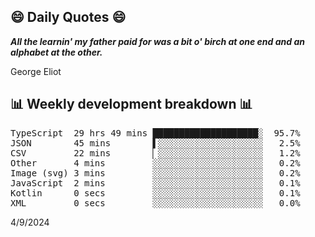 ## 😄 Daily Quotes 😄

_**All the learnin' my father paid for was a bit o' birch at one end and an alphabet at the other.**_

George Eliot



## 📊 Weekly development breakdown 📊

<pre>TypeScript  29 hrs 49 mins ████████████████████░  95.7%
JSON        45 mins        ▌░░░░░░░░░░░░░░░░░░░░   2.5%
CSV         22 mins        ▏░░░░░░░░░░░░░░░░░░░░   1.2%
Other       4 mins         ░░░░░░░░░░░░░░░░░░░░░   0.2%
Image (svg) 3 mins         ░░░░░░░░░░░░░░░░░░░░░   0.2%
JavaScript  2 mins         ░░░░░░░░░░░░░░░░░░░░░   0.1%
Kotlin      0 secs         ░░░░░░░░░░░░░░░░░░░░░   0.1%
XML         0 secs         ░░░░░░░░░░░░░░░░░░░░░   0.0%</pre>

4/9/2024